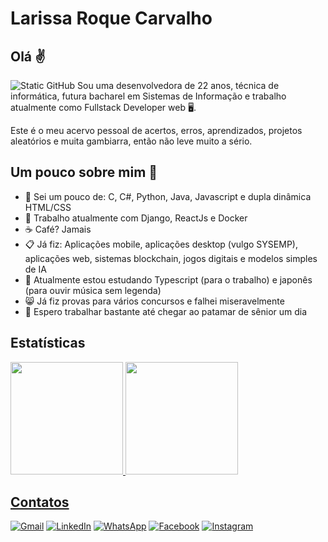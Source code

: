 # Larissa Roque Carvalho

## Olá ✌️
<img src="https://img.shields.io/static/v1?label=Overview&message=LarissaRC&color=f8efd4&style=for-the-badge&logo=GitHub" alt="Static GitHub">
Sou uma desenvolvedora de 22 anos, técnica de informática, futura bacharel em Sistemas de Informação e trabalho atualmente como Fullstack Developer web 🖥️.

Este é o meu acervo pessoal de acertos, erros, aprendizados, projetos aleatórios e muita gambiarra, então não leve muito a sério.

## Um pouco sobre mim 🐌
- 🧠 Sei um pouco de: C, C#, Python, Java, Javascript e dupla dinâmica HTML/CSS
- 🔧 Trabalho atualmente com Django, ReactJs e Docker
- ☕ Café? Jamais
- 📋 Já fiz: Aplicações mobile, aplicações desktop (vulgo SYSEMP), aplicações web, sistemas blockchain, jogos digitais e modelos simples de IA
- 🌱 Atualmente estou estudando Typescript (para o trabalho) e japonês (para ouvir música sem legenda)
- 😸 Já fiz provas para vários concursos e falhei miseravelmente
- 🤠 Espero trabalhar bastante até chegar ao patamar de sênior um dia

## Estatísticas
<div>
<a href="https://github.com/seu-usuário-aqui">
<img loading="lazy" height="180em" src="https://github-readme-stats.vercel.app/api/top-langs/?username=LarissaRC&layout=compact&langs_count=7&theme=dracula"/>
<img loading="lazy" height="180em" src="https://github-readme-stats.vercel.app/api?username=LarissaRC&show_icons=true&theme=dracula&include_all_commits=true&count_private=true"/>
</div>

## Contatos
<p align="left">
  <a href="#" title="Gmail">
  <img src="https://img.shields.io/badge/-Gmail-FF0000?style=flat-square&labelColor=FF0000&logo=gmail&logoColor=white&link=larissa.carvalho0309@gmail.com" alt="Gmail"/></a>
  <a href="#" title="LinkedIn">
  <img src="https://img.shields.io/badge/-Linkedin-0e76a8?style=flat-square&logo=Linkedin&logoColor=white&link=https://www.linkedin.com/in/larissa-roque-carvalho-4393061a2/" alt="LinkedIn"/></a>
  <a href="#" title="WhatsApp">
  <img src="https://img.shields.io/badge/-WhatsApp-25d366?style=flat-square&labelColor=25d366&logo=whatsapp&logoColor=white&link=https://api.whatsapp.com/send?phone=5592984264155" alt="WhatsApp"/></a>
  <a href="#" title="Facebook">
  <img src="https://img.shields.io/badge/-Facebook-3b5998?style=flat-square&labelColor=3b5998&logo=facebook&logoColor=white&link=https://www.facebook.com/profile.php?id=100011433900210&mibextid=ZbWKwL" alt="Facebook"/></a>
  <a href="#" title="Instagram">
  <img src="https://img.shields.io/badge/-Instagram-DF0174?style=flat-square&labelColor=DF0174&logo=instagram&logoColor=white&link=https://www.instagram.com/lrc0309?igsh=MTZtaDA3OXd5ZHZubQ==" alt="Instagram"/></a>
</p>
